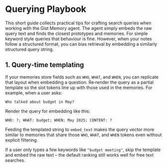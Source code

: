 # Querying Playbook

This short guide collects practical tips for crafting search queries when working with the Gist Memory agent. The agent simply embeds the raw query text and finds the closest prototypes and memories. For simple keyword style queries that behaviour is fine. However, when your notes follow a structured format, you can bias retrieval by embedding a similarly structured query string.

## 1. Query‑time templating

If your memories store fields such as `WHO`, `WHAT`, and `WHEN`, you can replicate that layout when embedding a question. Re‑render the query as a partial template so the slot tokens line up with those used in the memories. For example, when a user asks:

```
Who talked about budget in May?
```

Render the query for embedding like this:

```
WHO: ?; WHAT: budget; WHEN: May 2025; CONTENT: ?
```

Feeding the templated string to `embed_text` makes the query vector more similar to memories that share those `WHO`, `WHAT`, and `WHEN` tokens even without explicit filtering.

If a user only types a few keywords like `"budget meeting"`, skip the template and embed the raw text – the default ranking still works well for free text searches.

